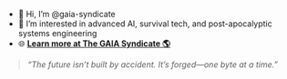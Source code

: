 - 👋 Hi, I’m @gaia-syndicate  
- 👀 I’m interested in advanced AI, survival tech, and post-apocalyptic systems engineering  
- 🌐 **[Learn more at The GAIA Syndicate 🌎](https://gaia-syndicate.com)**  

> _“The future isn’t built by accident. It’s forged—one byte at a time.”_
